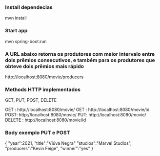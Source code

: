 

### Install dependecias
mvn install

### Start app
mvn spring-boot:run

### A URL abaixo retorna os produtores com maior intervalo entre dois prêmios consecutivos, e também para os produtores que obteve dois prêmios mais rápido
http://localhost:8080/movie/producers

### Methods HTTP implementados
GET, PUT, POST, DELETE

GET : http://localhost:8080/movie/
GET : http://localhost:8080/movie/id
POST: http://localhost:8080/movie/
PUT: http://localhost:8080/movie/
DELETE : http://localhost:8080/movie/id

### Body exemplo PUT e POST 
{
  "year":2021,
  "title":"Viúva Negra"
  "studios":"Marvel Studios",
  "producers":"Kevin Feige",
  "winner":"yes"
}